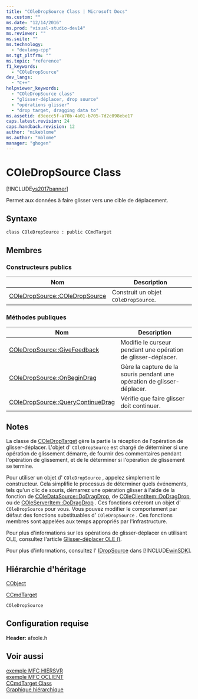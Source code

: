 ```yaml
---
title: "COleDropSource Class | Microsoft Docs"
ms.custom: ""
ms.date: "12/14/2016"
ms.prod: "visual-studio-dev14"
ms.reviewer: ""
ms.suite: ""
ms.technology: 
  - "devlang-cpp"
ms.tgt_pltfrm: ""
ms.topic: "reference"
f1_keywords: 
  - "COleDropSource"
dev_langs: 
  - "C++"
helpviewer_keywords: 
  - "COleDropSource class"
  - "glisser-déplacer, drop source"
  - "opérations glisser"
  - "drop target, dragging data to"
ms.assetid: d3eecc5f-a70b-4a01-b705-7d2c098ebe17
caps.latest.revision: 24
caps.handback.revision: 12
author: "mikeblome"
ms.author: "mblome"
manager: "ghogen"
---
```

# COleDropSource Class
[!INCLUDE[vs2017banner](../../assembler/inline/includes/vs2017banner.md)]

Permet aux données à faire glisser vers une cible de déplacement.  
  
## Syntaxe  
  
```  
class COleDropSource : public CCmdTarget  
```  
  
## Membres  
  
### Constructeurs publics  
  
|Nom|Description|  
|---------|-----------------|  
|[COleDropSource::COleDropSource](../Topic/COleDropSource::COleDropSource.md)|Construit un objet `COleDropSource`.|  
  
### Méthodes publiques  
  
|Nom|Description|  
|---------|-----------------|  
|[COleDropSource::GiveFeedback](../Topic/COleDropSource::GiveFeedback.md)|Modifie le curseur pendant une opération de glisser\-déplacer.|  
|[COleDropSource::OnBeginDrag](../Topic/COleDropSource::OnBeginDrag.md)|Gère la capture de la souris pendant une opération de glisser\-déplacer.|  
|[COleDropSource::QueryContinueDrag](../Topic/COleDropSource::QueryContinueDrag.md)|Vérifie que faire glisser doit continuer.|  
  
## Notes  
 La classe de [COleDropTarget](../../mfc/reference/coledroptarget-class.md) gère la partie la réception de l'opération de glisser\-déplacer.  L'objet d' `COleDropSource` est chargé de déterminer si une opération de glissement démarre, de fournir des commentaires pendant l'opération de glissement, et de le déterminer si l'opération de glissement se termine.  
  
 Pour utiliser un objet d' `COleDropSource` , appelez simplement le constructeur.  Cela simplifie le processus de déterminer quels événements, tels qu'un clic de souris, démarrez une opération glisser à l'aide de la fonction de [COleDataSource::DoDragDrop](../Topic/COleDataSource::DoDragDrop.md), de [COleClientItem::DoDragDrop](../Topic/COleClientItem::DoDragDrop.md), ou de [COleServerItem::DoDragDrop](../Topic/COleServerItem::DoDragDrop.md) .  Ces fonctions créeront un objet d' `COleDropSource` pour vous.  Vous pouvez modifier le comportement par défaut des fonctions substituables d' `COleDropSource` .  Ces fonctions membres sont appelées aux temps appropriés par l'infrastructure.  
  
 Pour plus d'informations sur les opérations de glisser\-déplacer en utilisant OLE, consultez l'article [Glisser\-déplacer OLE \(\)](../../mfc/drag-and-drop-ole.md).  
  
 Pour plus d'informations, consultez l' [IDropSource](http://msdn.microsoft.com/library/windows/desktop/ms690071) dans [!INCLUDE[winSDK](../../atl/includes/winsdk_md.md)].  
  
## Hiérarchie d'héritage  
 [CObject](../../mfc/reference/cobject-class.md)  
  
 [CCmdTarget](../../mfc/reference/ccmdtarget-class.md)  
  
 `COleDropSource`  
  
## Configuration requise  
 **Header:** afxole.h  
  
## Voir aussi  
 [exemple MFC HIERSVR](../../top/visual-cpp-samples.md)   
 [exemple MFC OCLIENT](../../top/visual-cpp-samples.md)   
 [CCmdTarget Class](../../mfc/reference/ccmdtarget-class.md)   
 [Graphique hiérarchique](../../mfc/hierarchy-chart.md)